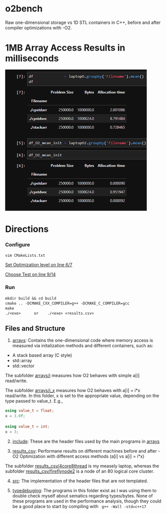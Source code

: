 # o2bench
Raw one-dimensional storage vs 1D STL containers in C++, before and after compiler optimizations with -O2. 

# 1MB Array Access Results in milliseconds

<img src = "https://github.com/tommygorham/o2bench/blob/main/arrays/results_csv/quickview.png" />

# Directions 

### Configure

```
vim CMakeLists.txt 
```
[Set Optimization level on line 6/7](https://github.com/tommygorham/o2bench/blob/main/CMakeLists.txt#:~:text=%23set(CMAKE_CXX_FLAGS,17%20%2DO2%20%22))

[Choose Test on line 9/14](https://github.com/tommygorham/o2bench/blob/main/CMakeLists.txt)

### Run 

```
mkdir build && cd build 
cmake .. -DCMAKE_CXX_COMPILER=g++ -DCMAKE_C_COMPILER=gcc 
make 
./<exe>      or    ./<exe> <results.csv> 
```

## Files and Structure

1. [arrays](https://github.com/tommygorham/o2bench/tree/main/arrays): Contains the one-dimensional code where memory access is measured via initalization methods and different containers, such as: 

* A stack based array (C style) 
* std::array
* std::vector

The subfolder [arrays/i](https://github.com/tommygorham/o2bench/tree/main/arrays/i) measures how O2 behaves with simple a[i] read/write. 

The subfolder [arrays/i_x](https://github.com/tommygorham/o2bench/tree/main/arrays/i_x) measures how O2 behaves with a[i] = i*x read/write. 
In this folder, x is set to the appropriate value, depending on the type passed to value_t. 
E.g., 

```CPP 
using value_t = float; 
x = 3.0f;

using value_t = int; 
x = 3; 
```

2. [include](https://github.com/tommygorham/o2bench/tree/main/include): These are the header files used by the main programs in [arrays](https://github.com/tommygorham/o2bench/tree/main/arrays)

3. [results_csv](https://github.com/tommygorham/o2bench/tree/main/results_csv): Performane results on different machines before and after -O2 Optimization with different access methods (a[i] vs a[i] = i*x) 

The subfolder [results_csv/4core8thread](https://github.com/tommygorham/o2bench/tree/main/results_csv/4core8thread) is my measely laptop, whereas the subfolder [results_csv/fireflynode2](https://github.com/tommygorham/o2bench/tree/main/results_csv/fireflynode2) is a node of an 80 logical core cluster. 

4. [src](https://github.com/tommygorham/o2bench/tree/main/src):  The implementation of the header files that are not templated. 

5. [typedebuging](https://github.com/tommygorham/o2bench/tree/main/typedebugging): The programs in this folder exist as I was using them to double check myself  about sematics regarding types/bytes. None of these programs are used in the performance analysis, though they could be a good place to start by compiling with 
         ``` 
         g++ -Wall -std=c++17 
         ```

